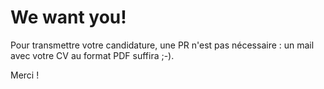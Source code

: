 We want you!
============

Pour transmettre votre candidature, une PR n'est pas nécessaire : un mail avec votre CV au format PDF suffira ;-).

Merci !
